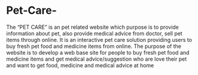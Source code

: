 # Pet-Care-
The “PET CARE” is an pet related website which purpose is to provide information about pet, also provide medical advice from doctor, sell pet items through online. It is an interactive pet care solution providing users to buy fresh pet food and medicine items from online. The purpose of the website is to develop a web base site for people to buy fresh pet food and medicine items and get medical advice/suggestion who are love their pet and want to get food, medicine and medical advice at home
